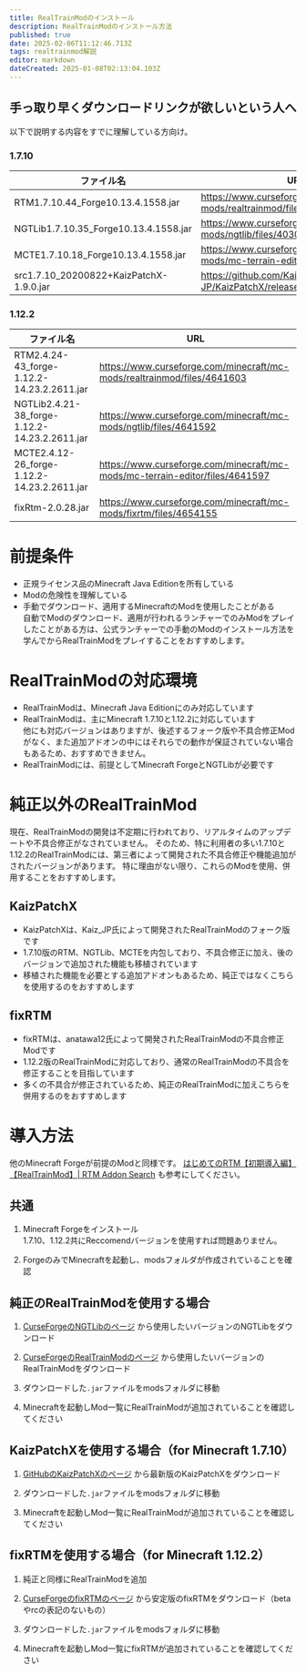 ```yaml
---
title: RealTrainModのインストール
description: RealTrainModのインストール方法
published: true
date: 2025-02-06T11:12:46.713Z
tags: realtrainmod解説
editor: markdown
dateCreated: 2025-01-08T02:13:04.103Z
---
```


## 手っ取り早くダウンロードリンクが欲しいという人へ

以下で説明する内容をすでに理解している方向け。

### 1.7.10
| ファイル名                                | URL                                                                          |
| --------------------------------------- | ---------------------------------------------------------------------------- |
| RTM1.7.10.44_Forge10.13.4.1558.jar      | https://www.curseforge.com/minecraft/mc-mods/realtrainmod/files/4030455      |
| NGTLib1.7.10.35_Forge10.13.4.1558.jar   | https://www.curseforge.com/minecraft/mc-mods/ngtlib/files/4030452            |
| MCTE1.7.10.18_Forge10.13.4.1558.jar     | https://www.curseforge.com/minecraft/mc-mods/mc-terrain-editor/files/4030456 |
| src1.7.10_20200822+KaizPatchX-1.9.0.jar | https://github.com/Kai-Z-JP/KaizPatchX/releases/tag/v1.9.0                   |

### 1.12.2
| ファイル名                                      | URL                                                                          |
| --------------------------------------------- | ---------------------------------------------------------------------------- |
| RTM2.4.24-43_forge-1.12.2-14.23.2.2611.jar    | https://www.curseforge.com/minecraft/mc-mods/realtrainmod/files/4641603      |
| NGTLib2.4.21-38_forge-1.12.2-14.23.2.2611.jar | https://www.curseforge.com/minecraft/mc-mods/ngtlib/files/4641592            |
| MCTE2.4.12-26_forge-1.12.2-14.23.2.2611.jar   | https://www.curseforge.com/minecraft/mc-mods/mc-terrain-editor/files/4641597 |
| fixRtm-2.0.28.jar                             | https://www.curseforge.com/minecraft/mc-mods/fixrtm/files/4654155            |


# 前提条件
* 正規ライセンス品のMinecraft Java Editionを所有している
* Modの危険性を理解している
* 手動でダウンロード、適用するMinecraftのModを使用したことがある  
  自動でModのダウンロード、適用が行われるランチャーでのみModをプレイしたことがある方は、公式ランチャーでの手動のModのインストール方法を学んでからRealTrainModをプレイすることをおすすめします。

# RealTrainModの対応環境

* RealTrainModは、Minecraft Java Editionにのみ対応しています
* RealTrainModは、主にMinecraft 1.7.10と1.12.2に対応しています  
他にも対応バージョンはありますが、後述するフォーク版や不具合修正Modがなく、また追加アドオンの中にはそれらでの動作が保証されていない場合もあるため、おすすめできません。
* RealTrainModには、前提としてMinecraft ForgeとNGTLibが必要です

# 純正以外のRealTrainMod
現在、RealTrainModの開発は不定期に行われており、リアルタイムのアップデートや不具合修正がなされていません。
そのため、特に利用者の多い1.7.10と1.12.2のRealTrainModには、第三者によって開発された不具合修正や機能追加がされたバージョンがあります。
特に理由がない限り、これらのModを使用、併用することをおすすめします。

## KaizPatchX

* KaizPatchXは、Kaiz_JP氏によって開発されたRealTrainModのフォーク版です
* 1.7.10版のRTM、NGTLib、MCTEを内包しており、不具合修正に加え、後のバージョンで追加された機能も移植されています
* 移植された機能を必要とする追加アドオンもあるため、純正ではなくこちらを使用するのをおすすめします

## fixRTM

* fixRTMは、anatawa12氏によって開発されたRealTrainModの不具合修正Modです
* 1.12.2版のRealTrainModに対応しており、通常のRealTrainModの不具合を修正することを目指しています
* 多くの不具合が修正されているため、純正のRealTrainModに加えこちらを併用するのをおすすめします

# 導入方法

他のMinecraft Forgeが前提のModと同様です。
<a href="https://rtmaddon-search.com/how_to_rtm/" target="_blank">はじめてのRTM【初期導入編】 【RealTrainMod】| RTM Addon Search</a> も参考にしてください。

## 共通

1.  Minecraft Forgeをインストール  
    1.7.10、1.12.2共にReccomendバージョンを使用すれば問題ありません。

2.  ForgeのみでMinecraftを起動し、modsフォルダが作成されていることを確認

## 純正のRealTrainModを使用する場合

1. <a href="https://www.curseforge.com/minecraft/mc-mods/ngtlib" target="_blank">CurseForgeのNGTLibのページ</a> から使用したいバージョンのNGTLibをダウンロード

2. <a href="https://www.curseforge.com/minecraft/mc-mods/realtrainmod" target="_blank">CurseForgeのRealTrainModのページ</a> から使用したいバージョンのRealTrainModをダウンロード

3. ダウンロードした`.jar`ファイルをmodsフォルダに移動

4. Minecraftを起動しMod一覧にRealTrainModが追加されていることを確認してください

## KaizPatchXを使用する場合（for Minecraft 1.7.10）

1. <a href="https://github.com/Kai-Z-JP/KaizPatchX" target="_blank">GitHubのKaizPatchXのページ</a> から最新版のKaizPatchXをダウンロード

2. ダウンロードした`.jar`ファイルをmodsフォルダに移動

3. Minecraftを起動しMod一覧にRealTrainModが追加されていることを確認してください

## fixRTMを使用する場合（for Minecraft 1.12.2）

1. 純正と同様にRealTrainModを追加

2. <a href="https://www.curseforge.com/minecraft/mc-mods/fixrtm" target="_blank">CurseForgeのfixRTMのページ</a> から安定版のfixRTMをダウンロード（betaやrcの表記のないもの）

3. ダウンロードした`.jar`ファイルをmodsフォルダに移動

4. Minecraftを起動しMod一覧にfixRTMが追加されていることを確認してください

